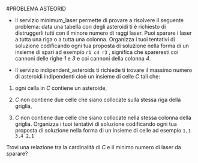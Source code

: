 #PROBLEMA ASTEORID
* Il servizio minimum_laser permette di provare a risolvere il seguente problema: data una tabella con degli asteroidi ti è richiesto di distruggerli tutti con il minore numero di raggi laser. Puoi sparare i laser a tutta una riga o a tutta una colonna. Organizza i tuoi tentativi di soluzione codificando ogni tua proposta di soluzione nella forma di un insieme di spari ad esempio `r1 c4 r3` , significa che spareresti coi cannoni delle righe *1* e *3* e coi cannoni della colonna *4*.

* Il servizio indipendent_asteroids ti richiede ti trovare il massimo numero di asteroidi indipendenti cioè un insieme di celle *C* tali che:
 1. ogni cella in *C* contiene un asteroide,

 2. *C* non contiene due celle che siano collocate sulla stessa riga della griglia,

 3. *C* non contiene due celle che siano collocate nella stessa colonna della griglia.
Organizza i tuoi tentativi di soluzione codificando ogni tua proposta di soluzione nella forma di un insieme di celle ad esempio `1,1 3,4 2,1` 

Trovi una relazione tra la cardinalità di *C* e il minimo numero di laser da sparare?